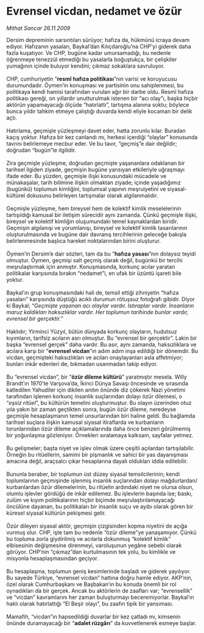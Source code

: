 # Evrensel vicdan, nedamet ve özür

*Mithat Sancar 26.11.2009*

<div class="taraf_structure_2col_1zq">
<div class="margen_n">



 <p>Dersim depreminin sarsıntıları sürüyor; hafıza da, hükmünü icraya devam ediyor. Hafızanın yasaları, Baykal’dan Kılıçdaroğlu’na CHP’yi giderek daha fazla kuşatıyor. Ve CHP, bugüne kadar umursamadığı, bu nedenle öğrenmeye tenezzül etmediği bu yasalarla boğuştukça, bir çelişkiler yumağının içinde buluyor kendini; çıkmaz sokaklara savruluyor. <br/><br/>CHP, cumhuriyetin “<b>resmî hafıza politikası</b>”nın varisi ve koruyucusu durumundadır. Öymen’in konuşması ve partisinin onu sahiplenmesi, bu politikaya kendi hamisi tarafından vurulan ağır bir darbe oldu. Resmî hafıza politikası gereği, on yıllardır unutturulmak istenen bir “acı olay”ı, başka hiçbir aktörün yapamayacağı ölçüde “hatırlattı”, tartışma alanına soktu; böylece bunca yıldır tahkim etmeye çalıştığı duvarda kendi eliyle kocaman bir delik açtı. <br/><br/>Hatırlama, geçmişle yüzleşmeyi davet eder, hatta zorunlu kılar. Buradan kaçış yoktur. Hafıza bir kez canlandı mı, herkesi içerdiği “olaylar” konusunda tavrını belirlemeye mecbur eder. Ve bu tavır, “geçmiş”e dair değildir; doğrudan “bugün”le ilgilidir. <br/><br/>Zira geçmişle yüzleşme, doğrudan geçmişte yaşananlara odaklanan bir tarihsel ilgiden ziyade, geçmişin bugüne yansıyan etkileriyle uğraşmayı ifade eder. Bu yüzden, geçmişle ilişki konusundaki mücadele ve münakaşalar, tarih bilimine ilişkin olmaktan ziyade; içinde yaşadığımız (bugünkü) toplumun kimliğini, toplumsal yapının meşruiyetini ve siyasal-kültürel dokusunu belirleyen tartışmalar olarak algılanmalıdır. <br/><br/>Geçmişle yüzleşme, hem bireysel hem de kolektif kimlik meselelerinin tartışıldığı kamusal bir iletişim sürecidir aynı zamanda. Çünkü geçmişle ilişki, bireysel ve kolektif kimliğin oluşumundaki temel kaynaklardan biridir. Geçmişin algılanışı ve yorumlanışı, bireysel ve kolektif kimlik tasarılarının oluşturulmasında ve bugüne dair davranış tercihlerinin geleceğe bakışla belirlenmesinde başlıca hareket noktalarından birini oluşturur. <br/><br/>Öymen’in Dersim’e dair sözleri, tam da bu “<b>hafıza yasası</b>”nın dolaysız teyidi olmuştur. Öymen, geçmişi salt geçmiş olarak değil, bugünkü bir tercihi meşrulaştırmak için anmıştır. Konuşmasında, korkunç acılar yaratan politikalar karşısında bırakın “nedamet”i, en ufak bir üzüntü işareti bile yoktur. <br/><br/>Baykal’ın grup konuşmasındaki hali de, temsil ettiği zihniyetin “hafıza yasaları” karşısında düştüğü acıklı durumun rötuşsuz fotoğrafı gibidir. Diyor ki Baykal; “<i>Geçmişte yaşanan acı olaylar vardır. Istıraplar vardır. İnsanların maruz kaldıkları haksızlıklar vardır. Her toplumun tarihinde bunlar vardır, evrensel bir gerçektir.</i>” <br/><br/>Haklıdır; Yirminci Yüzyıl, bütün dünyada korkunç olayların, hudutsuz kıyımların, tarifsiz acıların asrı olmuştur. Bu “evrensel bir gerçektir”. Lakin bir başka “evrensel gerçek” daha vardır. Bu asır, aynı zamanda, haksızlıklara ve acılara karşı bir “<b>evrensel vicdan</b>”ın adım adım inşa edildiği bir dönemdir. Bu vicdan, geçmişteki haksızlıkları ve acıları onaylayanları asla affetmiyor; bunları inkâr edenleri de, bıkmadan usanmadan takip ediyor. <br/><br/>Bu “evrensel vicdan”, bir “<b>özür dileme kültürü</b>” yaratmıştır mesela. Willy Brandt’ın 1970’te Varşova’da, İkinci Dünya Savaşı öncesinde ve sırasında katledilen Yahudiler için dikilen anıtın önünde diz çökerek Nazi yönetimi tarafından işlenen korkunç insanlık suçlarından dolayı özür dilemesi, o “<i>eşsiz ritüel</i>”, bu kültürün temelini oluşturmuştur. Bu olayın üzerinden otuz yıla yakın bir zaman geçtikten sonra, bugün özür dileme, neredeyse geçmişle hesaplaşmanın temel unsurlarından biri haline geldi. Bu bağlamda tarihsel suçlara ilişkin kamusal siyasal itiraflarda ve kurbanların torunlarından özür dileme açıklamalarında daha önce benzeri görülmemiş bir yoğunlaşma gözleniyor. Örnekleri sıralamaya kalksam, sayfalar yetmez. <br/><br/>Bu gelişmeler; başta niyet ve işlev olmak üzere çeşitli açılardan tartışılabilir. Örneğin bu ritüellerin, samimi bir pişmanlık ve sahici bir yas dayanışması amacına değil, araçsalcı çıkar hesaplarına dayalı oldukları iddia edilebilir. <br/><br/>Bununla beraber, bir toplumun üst düzey siyasal temsilcilerinin; kendi toplumlarının geçmişinde işlenmiş insanlık suçlarından dolayı mağdurlardan/ kurbanlardan özür dilemelerinin, bu ritüelin ardındaki niyet ne olursa olsun, olumlu işlevler gördüğü de inkâr edilemez. Bu işlevlerin başında ise; baskı, zulüm ve kıyım politikalarının hiçbir biçimde meşrulaştırılamayacağı öncülüne dayanan, bu politikaları bir insanlık suçu ve ayıbı olarak gören bir küresel siyasal kültürün pekişmesi gelir. <br/><br/>Özür dileyen siyasal aktör, geçmişin çizgisinden kopma niyetini de açığa vurmuş olur. CHP, işte tam bu nedenle “özür dileme”ye yanaşamıyor. Çünkü bu topluma zorla giydirilmiş ve acılarla dokunmuş “kolektif kimlik” elbisesinin değişmesine direnmeyi, varoluşunun yegâne sebebi olarak görüyor. CHP’nin “çıkmaz”dan kurtulmasının tek yolu, bu kimlikle ve misyonla hesaplaşmasından geçiyor. <br/><br/>Bu hesaplaşma, toplumun geniş kesimlerinde başladı ve giderek yayılıyor. Bu sayede Türkiye, “evrensel vicdan” hattına doğru hamle ediyor. AKP’nin, özel olarak Cumhurbaşkanı ve Başbakan’ın bu konuda önemli bir rol oynadıkları da bir gerçek. Ancak bu aktörlerin de zaafları var; “evrensellik” ve “vicdan” kavramlarını her zaman buluşturmayı beceremiyorlar. Baykal’ın haklı olarak hatırlattığı “El Beşir olayı”, bu zaafın tipik bir yansıması. <br/><br/>Mamafih, “vicdan”ın hapsedildiği duvarlar bir kez çatladı mı, kimsenin önünde duramayacağı bir “<b>adalet rüzgârı</b>” da kuvvetlenerek esmeye başlar.</p>
<br/>
<br/>
<br/>



<br/>


<div id="taraf_not">
</div>

</div>


</div>
